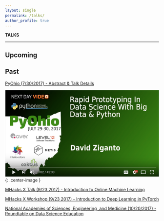 ```yaml
---
layout: single
permalink: /talks/
author_profile: true
---
```


**TALKS**

---

## Upcoming


## Past
[PyOhio (7/30/2017) - Abstract & Talk Details](https://www.pyohio.org/schedule/presentation/295/)  

[![PyOH Vid](/assets/images/PyOH.png?raw=true)](https://youtu.be/PFGUOfPEtJM "Rapid Prototyping In Data Science With Big Data & Python"){: .center-image }

[MHacks X Talk (9/23 2017) - Introduction to Online Machine Learning](https://mhacks.org/)

[MHacks X Workshop (9/23 2017) - Introduction to Deep Learning in PyTorch](https://mhacks.org/)

[National Academies of Sciences, Engineering, and Medicine (10/20/2017) - Roundtable on Data Science Education](http://sites.nationalacademies.org/DEPS/BMSA/DEPS_178020)
